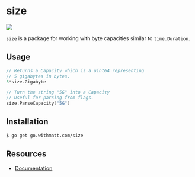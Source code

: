 # size

[![](https://pkg.go.dev/badge/go.withmatt.com/size)](https://pkg.go.dev/go.withmatt.com/size)

`size` is a package for working with byte capacities similar to `time.Duration`.

## Usage

```go
// Returns a Capacity which is a uint64 representing
// 5 gigabytes in bytes.
5*size.Gigabyte

// Turn the string "5G" into a Capacity
// Useful for parsing from flags.
size.ParseCapacity("5G")
```

## Installation

```bash
$ go get go.withmatt.com/size
```

## Resources
* [Documentation](http://pkg.go.dev/go.withmatt.com/size)

